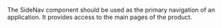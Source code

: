 The SideNav component should be used as the primary navigation of an application. It provides access to the main pages of the product.